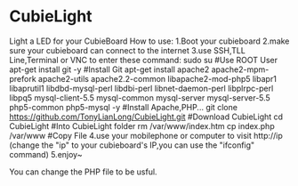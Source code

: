 CubieLight
==========

Light a LED for your CubieBoard
How to use:
1.Boot your cubieboard
2.make sure your cubieboard can connect to the internet
3.use SSH,TLL Line,Terminal or VNC to enter these command:
sudo su
#Use ROOT User
apt-get install git -y
#Install Git
apt-get install apache2 apache2-mpm-prefork apache2-utils apache2.2-common libapache2-mod-php5 libapr1 libaprutil1 libdbd-mysql-perl libdbi-perl libnet-daemon-perl libplrpc-perl libpq5 mysql-client-5.5 mysql-common mysql-server mysql-server-5.5 php5-common php5-mysql -y
#Install Apache,PHP...
git clone https://github.com/TonyLianLong/CubieLight.git
#Download CubieLight
cd CubieLight
#Into CubieLight folder
rm /var/www/index.htm
cp index.php /var/www
#Copy File
4.use your mobilephone or computer to visit http://ip (change the "ip" to your cubieboard's IP,you can use the "ifconfig" command)
5.enjoy~

You can change the PHP file to be usful.
